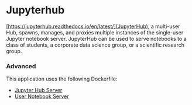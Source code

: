 # Jupyterhub

[https://jupyterhub.readthedocs.io/en/latest/](JupyterHub), a multi-user Hub, spawns, manages, and proxies multiple instances
of the single-user Jupyter notebook server. JupyterHub can be used to serve
notebooks to a class of students, a corporate data science group, or a
scientific research group.


### Advanced
This application uses the following Dockerfile:
  - [Jupyter Hub Server](https://github.com/UNINETT/helm-charts-dockerfiles/tree/bd8f5a1/jupyterhub/server/Dockerfile)
  - [User Notebook Server](https://github.com/UNINETT/helm-charts-dockerfiles/tree/bd8f5a1/jupyterhub/singleuser/Dockerfile)
